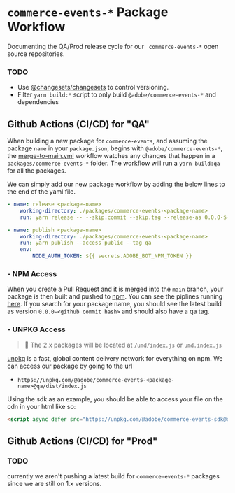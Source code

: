 # `commerce-events-*` Package Workflow

Documenting the QA/Prod release cycle for our ` commerce-events-*` open source repositories.

### TODO

-   Use [@changesets/changesets](https://github.com/changesets/changesets) to control versioning.
-   Filter `yarn build:*` script to only build `@adobe/commerce-events-*` and dependencies

## Github Actions (CI/CD) for "QA"

When building a new package for `commerce-events`, and assuming the package `name` in your `package.json`, begins with `@adobe/commerce-events-*`, the [merge-to-main.yml](./workflows/merge-to-main.yml#7) workflow watches any changes that happen in a `packages/commerce-events-*` folder. The workflow will run a `yarn build:qa` for all the packages.

We can simply add our new package workflow by adding the below lines to the end of the yaml file.

```yml
- name: release <package-name>
    working-directory: ./packages/commerce-events-<package-name>
    run: yarn release -- --skip.commit --skip.tag --release-as 0.0.0-${{ github.sha }}

- name: publish <package-name>
    working-directory: ./packages/commerce-events-<package-name>
    run: yarn publish --access public --tag qa
    env:
        NODE_AUTH_TOKEN: ${{ secrets.ADOBE_BOT_NPM_TOKEN }}
```

### - NPM Access

When you create a Pull Request and it is merged into the `main` branch, your package is then built and pushed to [npm](npmjs.com). You can see the piplines running [here](https://github.com/adobe/commerce-events/actions). If you search for your package name, you should see the latest build as version `0.0.0-<github commit hash>` and should also have a qa tag.

### - UNPKG Access

> :memo: The 2.x packages will be located at `/umd/index.js` or `umd.index.js`

[unpkg](https://unpkg.com/) is a fast, global content delivery network for everything on npm. We can access our package by going to the url

-   `https://unpkg.com/@adobe/commerce-events-<package-name>@qa/dist/index.js`

Using the sdk as an example, you should be able to access your file on the cdn in your html like so:

```html
<script async defer src="https://unpkg.com/@adobe/commerce-events-sdk@qa/dist/index.js"></script>
```

## Github Actions (CI/CD) for "Prod"

### TODO

currently we aren't pushing a latest build for `commerce-events-*` packages since we are still on 1.x versions.
